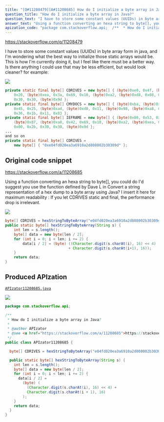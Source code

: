 ```yaml
---
title: "[Q#11208479][A#11208685] How do I initialize a byte array in Java?"
question_title: "How do I initialize a byte array in Java?"
question_text: "I have to store some constant values (UUIDs) in byte array form in java, and I'm wondering what the best way to initialize those static arrays would be. This is how I'm currently doing it, but I feel like there must be a better way. Is there anything I could use that may be less efficient, but would look cleaner? for example:"
answer_text: "Using a function converting an hexa string to byte[], you could do I'd suggest you use the function defined by Dave L in Convert a string representation of a hex dump to a byte array using Java? I insert it here for maximum readability : If you let CDRIVES static and final, the performance drop is irrelevant."
apization_code: "package com.stackoverflow.api;  /**  * How do I initialize a byte array in Java?  *  * @author APIzator  * @see <a href=\"https://stackoverflow.com/a/11208685\">https://stackoverflow.com/a/11208685</a>  */ public class APIzator11208685 {    byte[] CDRIVES = hexStringToByteArray(\"e04fd020ea3a6910a2d808002b30309d\");    public static byte[] hexStringToByteArray(String s) {     int len = s.length();     byte[] data = new byte[len / 2];     for (int i = 0; i < len; i += 2) {       data[i / 2] =         (byte) (           (Character.digit(s.charAt(i), 16) << 4) +           Character.digit(s.charAt(i + 1), 16)         );     }     return data;   } }"
---
```


https://stackoverflow.com/q/11208479

I have to store some constant values (UUIDs) in byte array form in java, and I&#x27;m wondering what the best way to initialize those static arrays would be. This is how I&#x27;m currently doing it, but I feel like there must be a better way.
Is there anything I could use that may be less efficient, but would look cleaner?
for example:


<div class="code-logo"><img src="/stackoverflow.png" /></div>

```java
private static final byte[] CDRIVES = new byte[] { (byte)0xe0, 0x4f, (byte)0xd0,
    0x20, (byte)0xea, 0x3a, 0x69, 0x10, (byte)0xa2, (byte)0xd8, 0x08, 0x00, 0x2b,
    0x30, 0x30, (byte)0x9d };
private static final byte[] CMYDOCS = new byte[] { (byte)0xba, (byte)0x8a, 0x0d,
    0x45, 0x25, (byte)0xad, (byte)0xd0, 0x11, (byte)0x98, (byte)0xa8, 0x08, 0x00,
    0x36, 0x1b, 0x11, 0x03 };
private static final byte[] IEFRAME = new byte[] { (byte)0x80, 0x53, 0x1c,
    (byte)0x87, (byte)0xa0, 0x42, 0x69, 0x10, (byte)0xa2, (byte)0xea, 0x08,
    0x00, 0x2b, 0x30, 0x30, (byte)0x9d };
...
and so on
private static final byte[] CDRIVES =
    new byte[] { "0xe04fd020ea3a6910a2d808002b30309d" };
```


## Original code snippet

https://stackoverflow.com/a/11208685

Using a function converting an hexa string to byte[], you could do
I&#x27;d suggest you use the function defined by Dave L in Convert a string representation of a hex dump to a byte array using Java?
I insert it here for maximum readability :
If you let CDRIVES static and final, the performance drop is irrelevant.

<div class="code-logo"><img src="/stackoverflow.png" /></div>

```java
byte[] CDRIVES = hexStringToByteArray("e04fd020ea3a6910a2d808002b30309d");
public static byte[] hexStringToByteArray(String s) {
    int len = s.length();
    byte[] data = new byte[len / 2];
    for (int i = 0; i < len; i += 2) {
        data[i / 2] = (byte) ((Character.digit(s.charAt(i), 16) << 4)
                             + Character.digit(s.charAt(i+1), 16));
    }
    return data;
}
```

## Produced APIzation

[`APIzator11208685.java`](https://github.com/pasqualesalza/apization-temp-data/raw/master/search/APIzator11208685.java)

<div class="code-logo"><img src="/apizator.png" /></div>

```java
package com.stackoverflow.api;

/**
 * How do I initialize a byte array in Java?
 *
 * @author APIzator
 * @see <a href="https://stackoverflow.com/a/11208685">https://stackoverflow.com/a/11208685</a>
 */
public class APIzator11208685 {

  byte[] CDRIVES = hexStringToByteArray("e04fd020ea3a6910a2d808002b30309d");

  public static byte[] hexStringToByteArray(String s) {
    int len = s.length();
    byte[] data = new byte[len / 2];
    for (int i = 0; i < len; i += 2) {
      data[i / 2] =
        (byte) (
          (Character.digit(s.charAt(i), 16) << 4) +
          Character.digit(s.charAt(i + 1), 16)
        );
    }
    return data;
  }
}

```